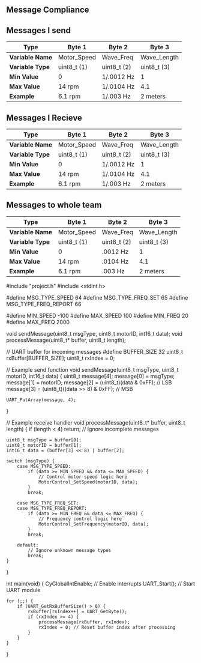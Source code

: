 ## Message Compliance

## Messages I send
| **Type**         | **Byte 1** | **Byte 2** | **Byte 3** |
|------------------|-------------|-------------|-------------|
| **Variable Name** | Motor_Speed          | Wave_Freq          | Wave_Length          |
| **Variable Type** | uint8_t     (1)     | uint8_t    (2)     | uint8_t    (3)      |
| **Min Value**      | 0          | 1/.0012 Hz          | 1          |
| **Max Value**      | 14 rpm          | 1/.0104 Hz          | 4.1          |
| **Example**        | 6.1 rpm          | 1/.003 Hz          | 2 meters          |

## Messages I Recieve 

| **Type**         | **Byte 1** | **Byte 2** | **Byte 3** |
|------------------|-------------|-------------|-------------|
| **Variable Name** | Motor_Speed          | Wave_Freq          | Wave_Length          |
| **Variable Type** | uint8_t     (1)     | uint8_t    (2)     | uint8_t    (3)      |
| **Min Value**      | 0          | 1/.0012 Hz          | 1          |
| **Max Value**      | 14 rpm          | 1/.0104 Hz          | 4.1          |
| **Example**        | 6.1 rpm          | 1/.003 Hz          | 2 meters          |

## Messages to whole team

| **Type**         | **Byte 1** | **Byte 2** | **Byte 3** |
|------------------|-------------|-------------|-------------|
| **Variable Name** | Motor_Speed          | Wave_Freq          | Wave_Length          |
| **Variable Type** | uint8_t     (1)     | uint8_t    (2)     | uint8_t    (3)      |
| **Min Value**      | 0          | .0012 Hz          | 1          |
| **Max Value**      | 14 rpm          | .0104 Hz          | 4.1          |
| **Example**        | 6.1 rpm          | .003 Hz          | 2 meters          |


#include "project.h"
#include <stdint.h>

#define MSG_TYPE_SPEED 64
#define MSG_TYPE_FREQ_SET 65
#define MSG_TYPE_FREQ_REPORT 66

#define MIN_SPEED -100
#define MAX_SPEED 100
#define MIN_FREQ 20
#define MAX_FREQ 2000

void sendMessage(uint8_t msgType, uint8_t motorID, int16_t data);
void processMessage(uint8_t* buffer, uint8_t length);

// UART buffer for incoming messages
#define BUFFER_SIZE 32
uint8_t rxBuffer[BUFFER_SIZE];
uint8_t rxIndex = 0;

// Example send function
void sendMessage(uint8_t msgType, uint8_t motorID, int16_t data) {
    uint8_t message[4];
    message[0] = msgType;
    message[1] = motorID;
    message[2] = (uint8_t)(data & 0xFF);        // LSB
    message[3] = (uint8_t)((data >> 8) & 0xFF); // MSB

    UART_PutArray(message, 4);
}

// Example receive handler
void processMessage(uint8_t* buffer, uint8_t length) {
    if (length < 4) return; // Ignore incomplete messages

    uint8_t msgType = buffer[0];
    uint8_t motorID = buffer[1];
    int16_t data = (buffer[3] << 8) | buffer[2];

    switch (msgType) {
        case MSG_TYPE_SPEED:
            if (data >= MIN_SPEED && data <= MAX_SPEED) {
                // Control motor speed logic here
                MotorControl_SetSpeed(motorID, data);
            }
            break;

        case MSG_TYPE_FREQ_SET:
        case MSG_TYPE_FREQ_REPORT:
            if (data >= MIN_FREQ && data <= MAX_FREQ) {
                // Frequency control logic here
                MotorControl_SetFrequency(motorID, data);
            }
            break;

        default:
            // Ignore unknown message types
            break;
    }
}

int main(void) {
    CyGlobalIntEnable;  // Enable interrupts
    UART_Start();       // Start UART module

    for (;;) {
        if (UART_GetRxBufferSize() > 0) {
            rxBuffer[rxIndex++] = UART_GetByte();
            if (rxIndex >= 4) {
                processMessage(rxBuffer, rxIndex);
                rxIndex = 0; // Reset buffer index after processing
            }
        }
    }
}
